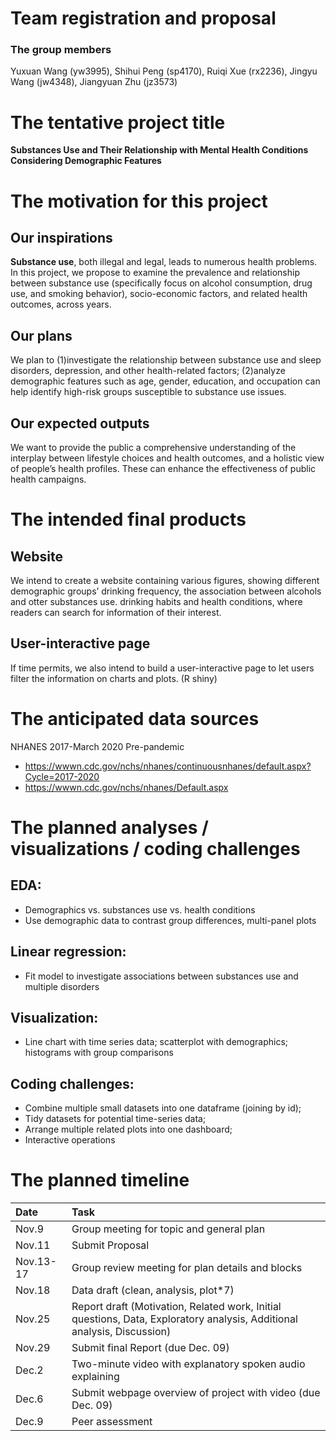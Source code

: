 Team registration and proposal
================

### The group members

Yuxuan Wang (yw3995), Shihui Peng (sp4170), Ruiqi Xue (rx2236), Jingyu
Wang (jw4348), Jiangyuan Zhu (jz3573)

# The tentative project title

**Substances Use and Their Relationship with Mental Health Conditions
Considering Demographic Features**

# The motivation for this project

## Our inspirations

**Substance use**, both illegal and legal, leads to numerous health
problems. In this project, we propose to examine the prevalence and
relationship between substance use (specifically focus on alcohol
consumption, drug use, and smoking behavior), socio-economic factors,
and related health outcomes, across years.

## Our plans

We plan to (1)investigate the relationship between substance use and
sleep disorders, depression, and other health-related factors;
(2)analyze demographic features such as age, gender, education, and
occupation can help identify high-risk groups susceptible to substance
use issues.

## Our expected outputs

We want to provide the public a comprehensive understanding of the
interplay between lifestyle choices and health outcomes, and a holistic
view of people’s health profiles. These can enhance the effectiveness of
public health campaigns.

# The intended final products

## Website

We intend to create a website containing various figures, showing
different demographic groups’ drinking frequency, the association
between alcohols and otter substances use. drinking habits and health
conditions, where readers can search for information of their interest.

## User-interactive page

If time permits, we also intend to build a user-interactive page to let
users filter the information on charts and plots. (R shiny)

# The anticipated data sources

NHANES 2017-March 2020 Pre-pandemic

- <https://wwwn.cdc.gov/nchs/nhanes/continuousnhanes/default.aspx?Cycle=2017-2020>
- <https://wwwn.cdc.gov/nchs/nhanes/Default.aspx>

# The planned analyses / visualizations / coding challenges

## EDA:

- Demographics vs. substances use vs. health conditions
- Use demographic data to contrast group differences, multi-panel plots

## Linear regression:

- Fit model to investigate associations between substances use and
  multiple disorders

## Visualization:

- Line chart with time series data; scatterplot with demographics;
  histograms with group comparisons

## Coding challenges:

- Combine multiple small datasets into one dataframe (joining by id);
- Tidy datasets for potential time-series data;
- Arrange multiple related plots into one dashboard;
- Interactive operations

# The planned timeline

| Date      | Task                                                                                                                    |
|:----------|:------------------------------------------------------------------------------------------------------------------------|
| Nov.9     | Group meeting for topic and general plan                                                                                |
| Nov.11    | Submit Proposal                                                                                                         |
| Nov.13-17 | Group review meeting for plan details and blocks                                                                        |
| Nov.18    | Data draft (clean, analysis, plot\*7)                                                                                   |
| Nov.25    | Report draft (Motivation, Related work, Initial questions, Data, Exploratory analysis, Additional analysis, Discussion) |
| Nov.29    | Submit final Report (due Dec. 09)                                                                                       |
| Dec.2     | Two-minute video with explanatory spoken audio explaining                                                               |
| Dec.6     | Submit webpage overview of project with video (due Dec. 09)                                                             |
| Dec.9     | Peer assessment                                                                                                         |
